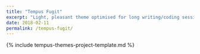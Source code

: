 ```yaml
---
title: "Tempus Fugit"
excerpt: "Light, pleasant theme optimised for long writing/coding sessions"
date: 2018-02-11
permalink: /tempus-fugit/
---
```


{% include tempus-themes-project-template.md %}
